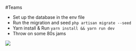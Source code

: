 #Teams

- Set up the database in the env file
- Run the migration and seed `php artisan migrate --seed`
- Yarn install & Run `yarn install && yarn run dev`
- Throw on some 80s jams

<img src="https://gifimage.net/wp-content/uploads/2017/09/80s-gif-7.gif" />
